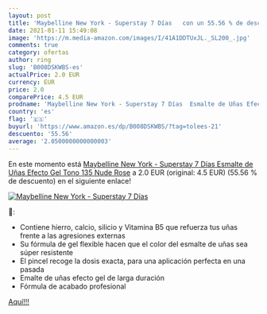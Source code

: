 ```yaml
---
layout: post
title: 'Maybelline New York - Superstay 7 Días   con un 55.56 % de descuento'
date: 2021-01-11 15:49:08
image: 'https://m.media-amazon.com/images/I/41A1DDTUxJL._SL200_.jpg'
comments: true
category: ofertas
author: ring
slug: 'B008DSKWBS-es'
actualPrice: 2.0 EUR
currency: EUR
price: 2.0
comparePrice: 4.5 EUR
prodname: 'Maybelline New York - Superstay 7 Días  Esmalte de Uñas Efecto Gel  Tono 135 Nude Rose'
country: 'es'
flag: '🇪🇸'
buyurl: 'https://www.amazon.es/dp/B008DSKWBS/?tag=tolees-21'
descuento: '55.56'
average: '2.0500000000000003'
---
```


En este momento está [Maybelline New York - Superstay 7 Días  Esmalte de Uñas Efecto Gel  Tono 135 Nude Rose](https://www.amazon.es/dp/B008DSKWBS/?tag=tolees-21) a 2.0 EUR (original: 4.5 EUR) (55.56 %  de descuento) en el siguiente enlace!

[![Maybelline New York - Superstay 7 Días  ](https://m.media-amazon.com/images/I/41A1DDTUxJL._SL200_.jpg)](https://www.amazon.es/dp/B008DSKWBS/?tag=tolees-21)

🔎:

- Contiene hierro, calcio, silicio y Vitamina B5 que refuerza tus uñas frente a las agresiones externas
- Su fórmula de gel flexible hacen que el color del esmalte de uñas sea súper resistente
- El pincel recoge la dosis exacta, para una aplicación perfecta en una pasada
- Emalte de uñas efecto gel de larga duración
- Fórmula de acabado profesional

[Aquí!!!](https://www.amazon.es/dp/B008DSKWBS/?tag=tolees-21)
